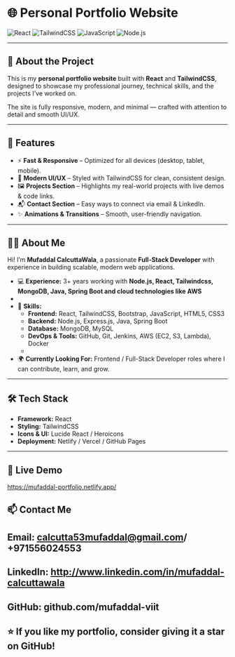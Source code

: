 # 🌐 Personal Portfolio Website  

![React](https://img.shields.io/badge/React-20232A?style=for-the-badge&logo=react&logoColor=61DAFB)
![TailwindCSS](https://img.shields.io/badge/Tailwind_CSS-38bdf8?style=for-the-badge&logo=tailwind-css&logoColor=white)
![JavaScript](https://img.shields.io/badge/JavaScript-f7df1e?style=for-the-badge&logo=javascript&logoColor=black)
![Node.js](https://img.shields.io/badge/Node.js-339933?style=for-the-badge&logo=nodedotjs&logoColor=white)

---

## 📖 About the Project  
This is my **personal portfolio website** built with **React** and **TailwindCSS**, designed to showcase my professional journey, technical skills, and the projects I’ve worked on.  

The site is fully responsive, modern, and minimal — crafted with attention to detail and smooth UI/UX.  

---

## 🚀 Features  
- ⚡ **Fast & Responsive** – Optimized for all devices (desktop, tablet, mobile).  
- 🎨 **Modern UI/UX** – Styled with TailwindCSS for clean, consistent design.  
- 🖼️ **Projects Section** – Highlights my real-world projects with live demos & code links.  
- 📬 **Contact Section** – Easy ways to connect via email & LinkedIn.  
- ✨ **Animations & Transitions** – Smooth, user-friendly navigation.  

---

## 🧑‍💻 About Me  
Hi! I’m **Mufaddal CalcuttaWala**, a passionate **Full-Stack Developer** with experience in building scalable, modern web applications. 
- 💻 **Experience:** 3+ years working with **Node.js, React, Tailwindcss, MongoDB, Java, Spring Boot and cloud technologies like AWS**
- 
- 🎯 **Skills:**  
  - **Frontend:** React, TailwindCSS, Bootstrap, JavaScript, HTML5, CSS3  
  - **Backend:** Node.js, Express.js, Java, Spring Boot  
  - **Database:** MongoDB, MySQL  
  - **DevOps & Tools:** GitHub, Git, Jenkins, AWS (EC2, S3, Lambda), Docker
  - 
- 🌍 **Currently Looking For:** Frontend / Full-Stack Developer roles where I can contribute, learn, and grow.  

---

## 🛠️ Tech Stack  
- **Framework:** React  
- **Styling:** TailwindCSS  
- **Icons & UI:** Lucide React / Heroicons  
- **Deployment:** Netlify / Vercel / GitHub Pages
 
---

## 🔗 Live Demo
https://mufaddal-portfolio.netlify.app/


## 📫 Contact Me

## Email: calcutta53mufaddal@gmail.com/ +971556024553

## LinkedIn: http://www.linkedin.com/in/mufaddal-calcuttawala

## GitHub: github.com/mufaddal-viit

## ⭐ If you like my portfolio, consider giving it a star on GitHub!

